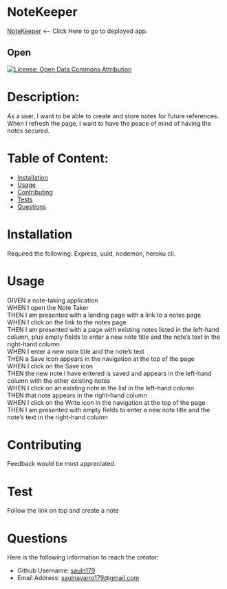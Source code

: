 
  # NoteKeeper<br>
  [NoteKeeper](https://note-reservation.herokuapp.com/notes) <-- Click Here to go to deployed app.
  ## Open
  [![License: Open Data Commons Attribution](https://img.shields.io/badge/License-ODC_BY-brightgreen.svg)](https://opendatacommons.org/licenses/by/)


 
  # Description:
  As a user, I want to be able to create and store notes for future references. When I refresh the page, I want to have the peace of mind of having the notes secured.

  # Table of Content:

- [Installation](#installation)
- [Usage](#usage)
- [Contributing](#contributing)
- [Tests](#tests)
- [Questions](#questions)

# Installation
Required the following: Express, uuid, nodemon, heroku cli.

# Usage
GIVEN a note-taking application<br>
WHEN I open the Note Taker<br>
THEN I am presented with a landing page with a link to a notes page<br>
WHEN I click on the link to the notes page<br>
THEN I am presented with a page with existing notes listed in the left-hand column, plus empty fields to enter a new note title and the note’s text in the right-hand column<br>
WHEN I enter a new note title and the note’s text<br>
THEN a Save icon appears in the navigation at the top of the page<br>
WHEN I click on the Save icon<br>
THEN the new note I have entered is saved and appears in the left-hand column with the other existing notes<br>
WHEN I click on an existing note in the list in the left-hand column<br>
THEN that note appears in the right-hand column<br>
WHEN I click on the Write icon in the navigation at the top of the page<br>
THEN I am presented with empty fields to enter a new note title and the note’s text in the right-hand column<br>


# Contributing
Feedback would be most appreciated.

# Test
Follow the link on top and create a note

# Questions
Here is the following information to reach the creator:

- Github Username: [sauln179](https://github.com/sauln179)
- Email Address: saulnavarro179@gmail.com

